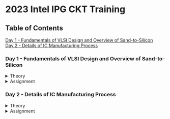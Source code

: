 # 2023 Intel IPG CKT Training

## Table of Contents
<a href="#one">Day 1 - Fundamentals of VLSI Design and Overview of Sand-to-Silicon</a>
<br>
<a href="#two">Day 2 - Details of IC Manufacturing Process</a>
<br>

<a name="user-content-one"></a>
### Day 1 - Fundamentals of VLSI Design and Overview of Sand-to-Silicon

<details>
<summary>Theory</summary>
<br>
  
1. **VLSI Circuit Design Course Details**

| Digital Logic Design                | Electric Circuit Design                                        | Semiconductor Devices                     |
| ------------------------------------|:--------------------------------------------------------------:| -----------------------------------------:|
| Logic gates                         | Resistor, capacitor, inductor, voltage source & current source | Conductor, semicondictor & insulator      |
| Truth table and K-Map               | Charge, current, voltage, power, & energy                      | Silicon & Germanium                       |
| Combinational Lofic Circuit         | KCL & KVL                                                      | Drift & Diffusion                         |
| Mux and Decoder based logic designs | Mesh and Nodal Analysis                                        | Intrinsic and Extrinsic Semiconductor     |
| Sequential Logic Circuits           | Circuit Theorem: Superposition, Thevenin's                     | Semiconductor Diode, BJT & MOSFET         |
| Logic states                        | RC circuits and Transients                                     | Operation, Characteristics & Band Diagram |
| Timing Diagrams                     | Assignment                                                     | Assignment                                |
| Assignment
<br>
  
2. **Overview of VLSI Design**

**Wafer and Die**
- Wafer diameter is approximate 12 inch (~300mm)
- Single wafer contails ~10k die.
- General die size is 1mm x 1mm or 2mm x 2mm
- All eletric components fabricated on each and every single die.

![image](https://user-images.githubusercontent.com/121998024/211214116-faea14d9-052b-405f-ad9e-f4420f40e5ec.png)

**Packaged Chip**
- Central part of the chip is called die.
- Types of packaging are
  - SIP (Syatem in Packages)
  - DIP (Dual-in-Line Package)
  - QFN (Quad Flat No-Lead Package)
  - BGA (Ball Grid Array)

![image](https://user-images.githubusercontent.com/121998024/211214479-6a1c246d-f587-4969-a005-638e460e7bd8.png)

**Inside the Die**
<br>
![image](https://user-images.githubusercontent.com/121998024/211214585-0118cfb3-8977-467d-8853-54786fa3694f.png)

- **Memory and Memory Controller**:
  - Static Random Access Memory (SRAM) and SRAM controller
  
- **Digital**:
  - Made up of gates, muxes, decoders, counters, resistors, FSM, & etc...
  - All are made by standard cells and deigned by using semicustom VLSI design flow.

- **Analog & RF**:
  - Consists of:
    - Clock component (VCO and PLL)
    - Reference and registered voltage (Bandgap reference, LDO, DC-DC converter)
    - Data component (PRBS generator)
    - Amplifiers & Filters
    - Interfaces (ADC & DAC)
  - All are made and designed by custom VLSI design flow.
 <br>

3. **VLSI Design Methodology**
  
**Field Programming Gate Array (FPGA) Based Design**
  - Faster prototyping and cost-saving
  - FPGA chip consists of:
    - Input/output buffers
    - Array of configurable logic blocks (CLBs)
    - Programmable interconnect structures
  - The programming of interconnects is achieved by programming of RAM
  - Signal routing between the CLBs and the I/O blocks established by configurable switching matrices

![image](https://user-images.githubusercontent.com/121998024/211215820-e6b756cf-1b84-4ce0-b78f-fa22a2bc5551.png)

ASIC (Application Specific Integrated Circuit)  
**Standard Cell Based Design** (aka Semi Custom Design)
  - Develop a standard cell library which storing all the developed, characterized logic cells.
  - The height of all cells are always constant for a particular technology (eg: 14nm, 7nm technology)
  - Each cell is characterized according to several different categories, for example:
    - Delay time vs load capacitance and input transition
    - Circuit simulation model, Timing simulation model, Fault simulation model
    - Cell data for place-and route
    - Mask data

**Full Custom Design**
  - No library is using.
  - Designers has to take care of the geometry, orientation, & placement of every transistors in a full-custom layouts. Causing low profuctivity issue.
  - High development cost hence, rarely use in digital VLSI design.
  - All the analog and RF designs are full custom design.
<br>

4. **VLSI Design Quality**

**Testability**
  - Generation of good test vector.
  - Availability of good test fixture at speed.
  - Design of testable chip.
  
**Yield and Manufacturability**
  - Yield: No. of tested ok chips/Total no. of Chips
  - Functional Yield: Checks at lower speed.
  - Parametric Yield: Checks at required speed.

**Reliability**
  - ESD and EOS
  - Electromigration
  - Oxide breakdown
  - Power and ground bouncing
  - On-chip noise and cross-talk
  
**Technology Upgradability**
  - Design style should be chosen such that the technology update of the chip of functional module for design reuse can be achieved quickly with minimal cost.
<br>

5. **Types of Package**
  
**Pin-through-hole (PTH)**
  - Drill holes in PCB, high cost in soldering process.

![image](https://user-images.githubusercontent.com/121998024/211217332-e14672dc-a8eb-4b9e-a158-adb58bf94142.png)

**Surface Mount Technology (SMT)**
  - Solder the die directly on the PCB, cost and space saving,but expensive tools needed for soldering.
  
![image](https://user-images.githubusercontent.com/121998024/211217392-0a8c4590-da08-4486-83f3-cd6635968227.png)

**Plastic**
  - Dominant for many years but it has the disadvantage of being permeable to environmental moisture.
  
**Ceramic**
  - Power consumption, performance and environmental requirements.
<br>
  
6. **Evolution of Package Technology**

![image](https://user-images.githubusercontent.com/121998024/211217543-04bd2680-0a5f-4c29-b196-4c869a5e67b9.png)

![image](https://user-images.githubusercontent.com/121998024/211217561-8e0d2810-addc-4e7d-8f41-e20fce3f06c7.png)
 
<br>
</details>



<details>
<summary>Assignment</summary>
<br>

<br>
</details>



<a name="user-content-two"></a>
### Day 2 - Details of IC Manufacturing Process

<details>
<summary>Theory</summary>
<br>

1. **Analog IC Design Process**

![image](https://user-images.githubusercontent.com/121998024/214596783-1040ff01-5b26-40a9-9fbf-8b29831627f6.png)

| Electrical Design                    | Physical Design                                                | Test Design                                         |
| -------------------------------------|:--------------------------------------------------------------:| ---------------------------------------------------:|
| Electrical design is a process of implementing the specifications to a circuit.| Physical design is a process of representing electrical design into a layout which consists of many distinct geometrical rectangle at various levels. | Test design is a process of coordinating, planning, and implementing the measurement of the analog integrated circuit performance. |
| Electrical design requires active and passive device electrical models for: | Physical design requires:     | Types of test:                                |         
| - Creating the design                                                       | - Entering various geometries | - Functional                                  |
| - Verifying the design                                                      | - Follows DRC                 | - Parametric                                  |
| - Determining the robustness of the design                                  | - Check LVS                   | - Static                                      |         |                                                                             | - Extract parasitic           | - Dynamic                                     |        
<br>
 
2. **Analog IC Design Process and its Relation with CAD and PDK**  

![image](https://user-images.githubusercontent.com/121998024/214637527-2c857592-546d-4888-b321-9e022169a75a.png)
<br>

3. **Role of Circuit Designer**

The reason why it is so important that a VLSI circuit designer need to have a deeper understading on a CMOS manufacturing process:
- Instead of an ideal circuit, a circuit designer should always design a practical circuit based on the device
limits, technology constraints and physical implementations as the physical implementation of the circuit has a major impact on performance,
power and cost.
- Circuit designer need to have a very good understanding of layout design, so that in less iterations the design can be fridged.
- Circuit designer should always discuss with the layout designer for better and efficient circuit design and physical implementation. 
<br>

4. **CMOS Technology**

Why We Use CMOS Technology In IC Design ?
<br>  
Please refer to the comparison of MOSFET and BJT from an analog viewpoint [Allen-Holberg]

| Comparison Feature                   | BJT                                         | MOSFET                                |
| -------------------------------------|:-------------------------------------------:| -------------------------------------:|
| Cut-off Frequency (FT)               | High                                        | Less                                  |
| Noise (at same thermal noise)        | Less 1/f                                    | More 1/f                              |
| DC Range of Operation                | 9 decades of exponential current versus VBE | 2-3 decades of square law behaviour   |
| Transconductance (Same Current)      | Larger by 10X                               | Smaller by 10X                        |
| Small Signal Output Resistance       | Slightly larger                             | Smaller for short channel             |
| Switch Implementation                | Poor                                        | Good                                  |
| Capacitor                            | Voltage dependent                           | More option                           |
| Performance/Power Ratio              | High                                        | Low                                   |
| Technology Improvement               | Slower                                      | Faster                                |

- Almost every comparison favours BJT, however a similar comparison made from digital viewpoint would come up on the side of CMOS. Since large volume mixed-mode technology will be driven by digital demands, CMOS is an obvious choice.
<br>

**Categorization of the CMOS Technology**
- Submicron Technology: Lmin ≥ 0.35 µm
- Deep Submicron Technology (DSM): 0.1 µm ≤ Lmin ≤ 0.35 µm
- Ultra-Deep Submicron Technology (UDSM): Lmin ≤ 0.1 µm
- BiCMOS Technology: Lmin = 0.5 µm  
<br>

5. **CMOS Fabrication Process**  
 
Process Steps:  

<details>
<summary>1. Wafer Formation (Sand-to-Silicon)</summary>

- The raw material used in CMOS fabs is a wafer or disk of silicon, roughly 75mm to 300mm (12 inch) in diameter and less than 1mm thick.

![image](https://user-images.githubusercontent.com/121998024/215015972-565ed30e-ef4a-4e7c-86cb-ea0ce3f6cd87.png)
    
- Wafers are cut from boules, cylindrical ingots of singlecrystal silicon, that have been pulled from a crucible of pure molten silicon.
- Controlled amounts of impurities are added to the melt to provide the crystal with the required electrical properties.
- A seed crystal is dipped into the melt to initiate crystal growth.
- The seed is gradually withdrawn vertically from the melt while simultaneously being rotated, as shown in Figure below.

![image](https://user-images.githubusercontent.com/121998024/215014614-80bdaeb4-05a4-4b4a-9345-c9196570c605.png)

- The molten silicon attaches itself to the seed and recrystallizes as it is withdrawn.
- The seed withdrawal and rotation rates determine the diameter of the ingot.
- Growth rates vary from 30 to 180 mm/hour.  
<br>
</details>

<details>
<summary>2. Photolithography</summary>

- The patterning is achieved by a process called photolithography.
- The primary method for defining areas of interest (i.e., where we want material to be present or absent) on a wafer is by the use of photoresists.
- The wafer is coated with the photoresist and subjected to selective illumination through the photomask.
- A photomask is constructed with chromium (chrome) covered quartz glass. A UV light source is used to expose the photoresist.
- A developer solvent is then used to dissolve the soluble unexposed photoresist, leaving islands of insoluble exposed photoresist.
  
![image](https://user-images.githubusercontent.com/121998024/215020673-3184bad6-3f3e-420b-9461-bbf630fe5b4d.png)
<br>
</details>

<details>
<summary>3. Well and Channel Formation</summary>

- There are 4 CMOS technology processes
  - **N-well process**: In a n-well process, the pMOS transistors are built in a n-well and the nMOS transistor is placed in the p-type substrate.
  - **P-well process**: In a p-well process, the nMOS transistors are built in a p-well and the pMOS transistor is placed in the n-type substrate. p-well processes were used to optimize the pMOS transistor performance.
  - **Twin-well process**: Twin-well processes accompanied the emergence of n-well processes. A twinwell process allows the optimization of each transistor type.
  - **Triple-well process**: The triple-well process has emerged to provide good isolation between analog and digital blocks in mixed-signal chips; it is also used to    isolate high-density dynamic memory from logic.

![image](https://user-images.githubusercontent.com/121998024/215021729-239e5132-6b99-4a19-802a-e5b6c0b027cc.png)
<br>
</details>  

<details>
<summary>4. Silicon Dioxide (Sio2)</summary>

- Oxidation of silicon is achieved by heating silicon wafers in an oxidizing atmosphere. The following are some common approaches:
  - Wet Oxidation: when the oxidizing atmosphere contains water vapor.
    - The temperature is usually between 900 °C and 1000 °C.
    - Wet oxidation is a rapid process.
  
  - Dry Oxidation: when the oxidizing atmosphere is pure oxygen.
    - Temperatures are in the region of 1200 °C to achieve an acceptable growth rate.
    - Dry oxidation forms a better quality oxide than wet oxidation.
    - It is used to form thin, highly controlled gate oxides, while wet oxidation may be used to form thick field oxides.
  
- Atomic Layer Deposition (ALD): when a thin chemical layer (material A) is attached to a surface and then a chemical (material B) is introduced to produce a thin layer of the required layer (i.e., SiO2––this can also be used for other various dielectrics and metals).
<br>
</details>

<details>
<summary>5. Isolation</summary>  

- Individual devices in a CMOS process need to be isolated from one another so that they do not have unexpected interactions.  
- The transistor gate consists of a thin gate oxide layer.
- The thick oxide used to be formed by a process called Local Oxidation of Silicon (LOCOS).
- A problem with LOCOS-based processes is the transition between thick andthin oxide, which extended some distance laterally to form a so-called bird’s beak.
- Starting around the 0.35 µm node, shallow trench isolation (STI) was introduced to avoid the problems with LOCOS.
- STI forms insulating trenches of SiO2 surrounding the transistors (everywhere except the active area).
<br>
</details>  

<details>
<summary>6. Gate Oxide</summary>

- This is the process is to form the gate oxide for the transistors. As mentioned, this is most commonly in the form of silicon dioxide (SiO2).The transistor gate consists of a thin gate oxide layer.
<br>
</details>
  
<details>
<summary>7. Gate and Source/Drain Formations</summary>

- Grow gate oxide wherever transistors are required (area = source + drain + gate)––elsewhere there will be thick oxide or trench isolation.
- Deposit polysilicon on chip.
- Pattern polysilicon (both gates and interconnect)
- Etch exposed gate oxide—i.e., the area of gate oxide where transistors are required that was not covered by polysilicon; at this stage, the chip has windows down to the well or substrate wherever a source/drain diffusion is required.
- Implant pMOS and nMOS source/drain regions.
<br>
</details>

<details>
<summary>8. Contacts and Metallization</summary>  

- Contact cuts are made to source, drain, and gate according to the contact mask. These are holes etched in the dielectric after the source/drain formation.
- Older processes commonly use aluminum (Al) for wires, although newer ones offer copper (Cu) for lower resistance.
- Tungsten (W) can be used as a plug to fill the contact holes (to alleviate problems of aluminum not conforming to small contacts).
<br>
</details>

<details>
<summary>9. Passivation</summary>
  
- The final processing step is to add a protective glass layer called passivation or over glass that prevents the ingress of contaminants.
- Openings in the passivation layer, called overglass cuts, allow connection to I/O pads and test probe points if needed.
<br>
</details>
  
<details>
<summary>10. Metrology</summary>

- Metrology is the science of measuring. Everything that is built in a semiconductor process has to be measured to give feedback to the manufacturing process.
<br>
</details>

<details>
<summary>CMOS Fabrication Process Steps Illustration</summary>  
<br>
  
1. **Substrate Creation**

![image](https://user-images.githubusercontent.com/121998024/215072649-8dc2d5e5-9d0d-4eae-b580-06836e0667c5.png)

2. **Oxidation Process**
- Grow a protective silicon dioxide, SiO2 on top of the silicon wafer.
  
![image](https://user-images.githubusercontent.com/121998024/215073368-bbfed27e-2c78-48ed-8163-baf20d217a8c.png)
  
3. **Photoresist**
- Deposit a layer of photoresist where photoresist is a light sensitive organic polymer. It will softens when exposed to the light.
  
![image](https://user-images.githubusercontent.com/121998024/215074993-c8f55a40-cd13-4161-ae39-3a8ac83a0ccd.png)

4. **Lithography**
- Photoresist is exposed through the n-well mask.

![image](https://user-images.githubusercontent.com/121998024/215075697-f1bd3128-f88a-4c7a-b84e-7e0b116fb45e.png)

![image](https://user-images.githubusercontent.com/121998024/215075909-5e6bc0bb-852d-4e9c-baec-04b677e8c473.png)
  
5. **Etching**
- Oxide layer is etched with Hydrofluoric acid where this acid only attacks oxide.

![image](https://user-images.githubusercontent.com/121998024/215080709-b258dd16-3f0e-4044-b936-d1f9d769c6d8.png)

6. **Strip Photoresist**
- The remaining photoresist is stripped off using the micture of acids called the piranah etch.
  
![image](https://user-images.githubusercontent.com/121998024/215081081-93d96320-00c8-47d2-9876-42cb3754605e.png)

![image](https://user-images.githubusercontent.com/121998024/215081173-f269fc03-2b45-459f-89e2-6884b99c507f.png)

7. **N-well Creation**
- N-well is formed with diffusion or ion implantation.
  
![image](https://user-images.githubusercontent.com/121998024/215081772-3ea4bb9b-0310-4176-8280-ee3fdeee4dac.png)

8. **Strip Oxide**
- Remaining oxide is stripped off using Hydrofluoric acid, HF
  
![image](https://user-images.githubusercontent.com/121998024/215082586-effe906b-e7c2-48d1-a138-81ae170f6985.png)

![image](https://user-images.githubusercontent.com/121998024/215082653-bdbc5563-296d-4874-9444-00dd3b5b239d.png)

9. **Thin Oxide Deposition**
- A very thin layer of gate oxide is deposited.

 ![image](https://user-images.githubusercontent.com/121998024/215083644-e6234c76-c4e3-44f3-ac52-0877703eed41.png)

10. **Polysilicon Deposition**
- Chemical Vapor Deposition (CVD) of silicon layer to form polysilicon.
  
![image](https://user-images.githubusercontent.com/121998024/215084250-75169e71-9c35-4b67-ab27-215139a6551e.png)

11. **Polysilicon Patterning**
- Lithography process is applied to pattern the polysilicon.
  
![image](https://user-images.githubusercontent.com/121998024/215084844-9ddc7db2-33d8-4342-8bd4-5c89c0864d6b.png)
  
![image](https://user-images.githubusercontent.com/121998024/215084975-1c4a546a-ea7f-4814-a6b1-3fda2cc930b3.png)

12. **Thick Oxide Deposition**

![image](https://user-images.githubusercontent.com/121998024/215085832-a857afbf-0c66-420c-8c6f-7fcc9bf30176.png)

13. **Etching of Thick Oxide**

![image](https://user-images.githubusercontent.com/121998024/215086205-2285f6e4-408c-4ebe-80ee-9d86beee2d5e.png)

![image](https://user-images.githubusercontent.com/121998024/215086283-b602b25d-d6ed-453d-94c8-e2c80c18f990.png)

14. **N+ Diffusion Region Creation**
- N+ diffusion for NMOS source and drain are formed.
  
![image](https://user-images.githubusercontent.com/121998024/215086509-8facbe8d-a3ff-471f-a704-9764049d17f0.png)

15. **Etching of Thick Oxide**
- Oxide is stripped off to complete the patterning step.
  
![image](https://user-images.githubusercontent.com/121998024/215086786-bacf1fad-8b3a-42cd-820b-75b452a3fa64.png)

![image](https://user-images.githubusercontent.com/121998024/215086974-1203a87f-0b20-469d-a589-13ab1f5e381f.png)

16. **P+ Diffusion Region Creation**
- P+ diffusion region for PMOS source and drain are formed along with substrate contact.

![image](https://user-images.githubusercontent.com/121998024/215087576-1372f107-5c09-4957-9750-02ab0bb1653e.png)

![image](https://user-images.githubusercontent.com/121998024/215087665-237e8c59-dd22-4a38-9ed1-7bbdac62f414.png)

17. **Thick Oxide Deposition**
- The chip is covered with thick field oxide.
  
![image](https://user-images.githubusercontent.com/121998024/215088484-f20ed51b-b1d2-4439-9bf9-18e557f6aa77.png)

- The oxide is then etched where contact cuts are needed.

![image](https://user-images.githubusercontent.com/121998024/215088749-f66fe27a-e8c8-4d97-bf56-e9ba4b098373.png)

![image](https://user-images.githubusercontent.com/121998024/215088889-80b4f881-b150-4a9d-8a89-c7eec8f19304.png)

18. **Contact Creation**

![image](https://user-images.githubusercontent.com/121998024/215089304-dd4512a7-0095-4679-b193-ea770e90ef95.png)
  
19. **Metalization**
- It is patterned to remove access metal.

![image](https://user-images.githubusercontent.com/121998024/215089683-3b16ace6-373d-40c8-9e7e-8fc47cffbbc2.png)  
<br>
</details>  
  
<br>
</details>

<details>
<summary>Assignment</summary>
<br>

<br>
</details>



